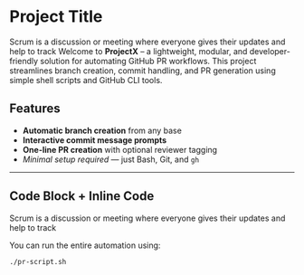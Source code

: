 # Project Title

Scrum is a discussion or meeting where everyone gives their updates and help to track
Welcome to **ProjectX** – a lightweight, modular, and developer-friendly solution for automating GitHub PR workflows. This project streamlines branch creation, commit handling, and PR generation using simple shell scripts and GitHub CLI tools.

## Features 
  
- **Automatic branch creation** from any base
- **Interactive commit message prompts**
- **One-line PR creation** with optional reviewer tagging
- *Minimal setup required* — just Bash, Git, and `gh`

---

## Code Block + Inline Code
Scrum is a discussion or meeting where everyone gives their updates and help to track

You can run the entire automation using:

```bash
./pr-script.sh


